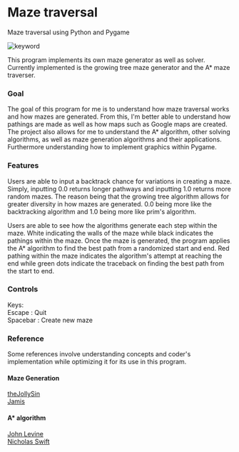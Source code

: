 # Maze traversal

Maze traversal using Python and Pygame

![keyword]()

This program implements its own maze generator as well as solver. Currently implemented is the growing tree maze generator and the A* maze traverser.

### Goal

The goal of this program for me is to understand how maze traversal works and how mazes are generated. From this, I'm better able to understand how pathings are made as well as how maps such as Google maps are created. The project also allows for me to understand the A* algorithm, other solving algorithms, as well as maze generation algorithms and their applications. Furthermore understanding how to implement graphics within Pygame.

### Features

Users are able to input a backtrack chance for variations in creating a maze. Simply, inputting 0.0 returns longer pathways and inputting 1.0 returns more random mazes. The reason being that the growing tree algorithm allows for greater diversity in how mazes are generated. 0.0 being more like the backtracking algorithm and 1.0 being more like prim's algorithm.

Users are able to see how the algorithms generate each step within the maze. White indicating the walls of the maze while black indicates the pathings within the maze. Once the maze is generated, the program applies the A* algorithm to find the best path from a randomized start and end. Red pathing within the maze indicates the algorithm's attempt at reaching the end while green dots indicate the traceback on finding the best path from the start to end.

### Controls

Keys:  
Escape : Quit  
Spacebar : Create new maze

### Reference

Some references involve understanding concepts and coder's implementation while optimizing it for its use in this program.

#### Maze Generation

[theJollySin](https://github.com/theJollySin)  
[Jamis](http://weblog.jamisbuck.org/)  

#### A* algorithm

[John Levine](https://www.youtube.com/watch?v=6TsL96NAZCo)  
[Nicholas Swift](https://medium.com/@nicholas.w.swift/easy-a-star-pathfinding-7e6689c7f7b2)  
